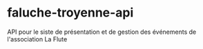 # faluche-troyenne-api
API pour le siste de présentation et de gestion des événements de l'association La Flute
